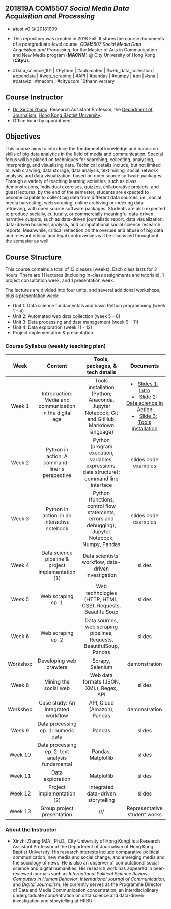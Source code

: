 
## 201819A COM5507 *Social Media Data Acquisition and Processing*

- #test v0 @ 20181009

- This repository was created in 2018 Fall. It stores the course documents of a postgraduate-level course, *COM5507 Social Media Data Acquisition and Processing*, for the Master of Arts in Communication and New Media program (**MACNM**) @ City University of Hong Kong (**CityU**).

- #Data_science_101 | #Python | #automated | #web_data_collection | #opendata | #web_scraping | #API | #pandas | #numpy | #tm | #sna | #dataviz | #macnm | #cityucom_10thanniversary

## Course Instructor
- [Dr. Xinzhi Zhang](http://www.drxinzhizhang.com), Research Assistant Professor, the [Department of Journalism](http://www.jour.hkbu.edu.hk/eng/), [Hong Kong Baptist University](http://www.hkbu.edu.hk).  
- Office hour: by appointment

## Objectives
This course aims to introduce the fundamental knowledge and hands-on skills of big data analytics in the field of media and communication. Special focus will be placed on techniques for searching, collecting, analyzing, interpreting, and visualizing data. Technical details include, but not limited to, web crawling, data storage, data analysis, text mining, social network analysis, and data visualization, based on open source software packages. Through a variety of teaching learning activities, such as class demonstrations, individual exercises, quizzes, collaborative projects, and guest lectures, by the end of the semester, students are expected to become capable to collect big data from different data sources, i.e., social media harvesting, web scraping, online archiving or indexing data retrieving, with open source software packages. Students are also expected to produce socially, culturally, or commercially meaningful data-driven narrative outputs, such as data-driven journalistic report, data visualization, data-driven business analysis, and computational social science research reports. Meanwhile, critical reflection on the overuse and abuse of big data and relevant ethical and legal controversies will be discussed throughout the semester as well.

## Course Structure
This course contains a total of 13 classes (weeks). Each class lasts for 3 hours. There are 11 lectures (including in-class assignments and tutorials), 1 project consultation week, and 1 presentation week.

The lectures are divided into four units, and several additional workshops, plus a presentation week:
- Unit 1: Data science fundamentals and basic Python programming (week 1 – 4)
- Unit 2: Automated web data collection (week 5 – 8)
- Unit 3: Data processing and data management (week 9 – 11)
- Unit 4: Data exploration (week 11 - 12)
- Project implementation & presentation


### Course Syllabus (weekly teaching plan)

| Week | Content | Tools, packages, & tech details | Documents |
| :-: | :-: | :-: | :-: |
| Week 1 | Introduction: Media and communication in the digital age|  Tools installation (Python; Anaconda, Jupyter Notebook; Git and GitHub; Markdown language) | <li>[Slides 1: Intro](slides/CityUCOM5507_201819A_Week1a_Intro_GitHub.pdf) <li>[Slide 2: Data science in Action](slides/CityUCOM5507_201819A_Week1b_Action_GitHub.pdf) <li>[Slide 3: Tools installation](slides/CityUCOM5507_201819A_Week1c_Installation_GitHub.pdf) |
| Week 2 | Python in action: A command-liner's perspective | Python (program execution, variables, expressions, data structure); command line interface | slides code examples |
| Week 3 | Python in action: in an interactive notebook | Python (functions, control flow statements, errors and debugging); Jupyter Notebook, Numpy, Pandas | slides code examples |
| Week 4 | Data science pipeline & project implementation (1) | Data scientists' workflow, data-driven investigation | slides|
| Week 5 | Web scraping ep. 1 | Web technologies (HTTP, HTML, CSS), Requests, BeautifulSoup | slides |
| Week 6 | Web scraping ep. 2 | Data sources, web scraping pipelines, Requests, BeautifulSoup, Pandas | slides |
| Workshop | Developing web crawlers | Scrapy, Selenium | demonstration |
| Week 8 | Mining the social web | Web data formats (JSON, XML), Regex, API | slides |
| Workshop | Case study: An integrated workflow | API, Cloud (Amazon), Pandas | demonstration |
| Week 9 | Data processing ep. 1: numeric data | Pandas | slides |
| Week 10 | Data processing ep. 2: text analysis fundamental  | Pandas, Matplotlib | slides |
| Week 11 | Data exploration | Matplotlib | slides |
| Week 12 | Project implementation (2) | Integrated data-driven storytelling | slides |
| Week 13 | Group project presentation | /// | Representative student works |

### About the Instructor
- Xinzhi Zhang (MA., Ph.D., City University of Hong Kong) is a Research Assistant Professor at the Department of Journalism of Hong Kong Baptist University. His research interests include comparative political communication, new media and social change, and emerging media and the sociology of news. He is also an observer of computational social science and digital humanities. His research work has appeared in peer-reviewed journals such as *International Political Science Review*, *Computers in Human Behavior*, *International Journal of Communication*, and *Digital Journalism*. He currently serves as the Programme Director of Data and Media Communication concentration, an interdisciplinary undergraduate concentration on data science and data-driven investigation and storytelling at HKBU.
